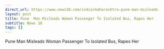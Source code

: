 ```yaml
---
direct_url: https://www.news18.com/india/maharashtra-pune-man-misleads-woman-passenger-to-isolated-bus-rapes-her-absconding-police-investigation-arrest-9241562.html
layout: post
title: Pune  Man Misleads Woman Passenger To Isolated Bus, Rapes Her
subtitle: News 18
tags: []
---
```


Pune  Man Misleads Woman Passenger To Isolated Bus, Rapes Her

